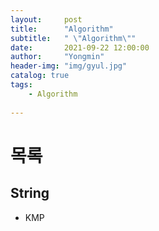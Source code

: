 ```yaml
---
layout:     post
title:      "Algorithm"
subtitle:   " \"Algorithm\""
date:       2021-09-22 12:00:00
author:     "Yongmin"
header-img: "img/gyul.jpg"
catalog: true
tags:
    - Algorithm
  
---
```


# 목록

## String

- KMP
